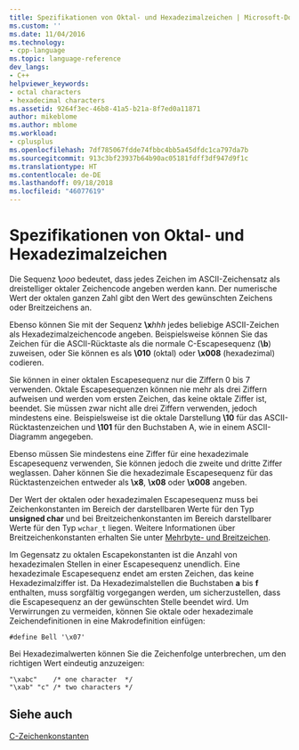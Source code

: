 ```yaml
---
title: Spezifikationen von Oktal- und Hexadezimalzeichen | Microsoft-Dokumentation
ms.custom: ''
ms.date: 11/04/2016
ms.technology:
- cpp-language
ms.topic: language-reference
dev_langs:
- C++
helpviewer_keywords:
- octal characters
- hexadecimal characters
ms.assetid: 9264f3ec-46b8-41a5-b21a-8f7ed0a11871
author: mikeblome
ms.author: mblome
ms.workload:
- cplusplus
ms.openlocfilehash: 7df785067fdde74fbbc4bb5a45dfdc1ca797da7b
ms.sourcegitcommit: 913c3bf23937b64b90ac05181fdff3df947d9f1c
ms.translationtype: HT
ms.contentlocale: de-DE
ms.lasthandoff: 09/18/2018
ms.locfileid: "46077619"
---
```

# <a name="octal-and-hexadecimal-character-specifications"></a>Spezifikationen von Oktal- und Hexadezimalzeichen

Die Sequenz **\\**<em>ooo</em> bedeutet, dass jedes Zeichen im ASCII-Zeichensatz als dreistelliger oktaler Zeichencode angeben werden kann. Der numerische Wert der oktalen ganzen Zahl gibt den Wert des gewünschten Zeichens oder Breitzeichens an.

Ebenso können Sie mit der Sequenz **\x**<em>hhh</em> jedes beliebige ASCII-Zeichen als Hexadezimalzeichencode angeben. Beispielsweise können Sie das Zeichen für die ASCII-Rücktaste als die normale C-Escapesequenz (**\b**) zuweisen, oder Sie können es als **\010** (oktal) oder **\x008** (hexadezimal) codieren.

Sie können in einer oktalen Escapesequenz nur die Ziffern 0 bis 7 verwenden. Oktale Escapesequenzen können nie mehr als drei Ziffern aufweisen und werden vom ersten Zeichen, das keine oktale Ziffer ist, beendet. Sie müssen zwar nicht alle drei Ziffern verwenden, jedoch mindestens eine. Beispielsweise ist die oktale Darstellung **\10** für das ASCII-Rücktastenzeichen und **\101** für den Buchstaben A, wie in einem ASCII-Diagramm angegeben.

Ebenso müssen Sie mindestens eine Ziffer für eine hexadezimale Escapesequenz verwenden, Sie können jedoch die zweite und dritte Ziffer weglassen. Daher können Sie die hexadezimale Escapesequenz für das Rücktastenzeichen entweder als **\x8**, **\x08** oder **\x008** angeben.

Der Wert der oktalen oder hexadezimalen Escapesequenz muss bei Zeichenkonstanten im Bereich der darstellbaren Werte für den Typ **unsigned char** und bei Breitzeichenkonstanten im Bereich darstellbarer Werte für den Typ `wchar_t` liegen. Weitere Informationen über Breitzeichenkonstanten erhalten Sie unter [Mehrbyte- und Breitzeichen](../c-language/multibyte-and-wide-characters.md).

Im Gegensatz zu oktalen Escapekonstanten ist die Anzahl von hexadezimalen Stellen in einer Escapesequenz unendlich. Eine hexadezimale Escapesequenz endet am ersten Zeichen, das keine Hexadezimalziffer ist. Da Hexadezimalstellen die Buchstaben **a** bis **f** enthalten, muss sorgfältig vorgegangen werden, um sicherzustellen, dass die Escapesequenz an der gewünschten Stelle beendet wird. Um Verwirrungen zu vermeiden, können Sie oktale oder hexadezimale Zeichendefinitionen in eine Makrodefinition einfügen:

```
#define Bell '\x07'
```

Bei Hexadezimalwerten können Sie die Zeichenfolge unterbrechen, um den richtigen Wert eindeutig anzuzeigen:

```
"\xabc"    /* one character  */
"\xab" "c" /* two characters */
```

## <a name="see-also"></a>Siehe auch

[C-Zeichenkonstanten](../c-language/c-character-constants.md)